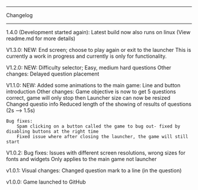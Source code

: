 *********************
Changelog
*********************

1.4.0 (Development started again):
    Latest build now also runs on linux (View readme.md for more details)
    

V1.3.0:
    NEW: End screen; choose to play again or exit to the launcher
    This is currently a work in progress and currently is only for functionality. 

V1.2.0:
    NEW: Difficulty selector; Easy, medium hard questions
    Other changes:
        Delayed question placement

V1.1.0:
    NEW: Added some animations to the main game:
        Line and button introduction
    Other changes:
        Game objective is now to get 5 questions correct, game will only stop then
        Launcher size can now be resized
        Changed questio info
        Reduced length of the showing of results of questions (2s --> 1.5s)

    Bug fixes:
        Spam clicking on a button called the game to bug out- fixed by disabling buttons at the right time
        Fixed issue where after closing the launcher, the game will still start

V1.0.2:
    Bug fixes:
        Issues with different screen resolutions, wrong sizes for fonts and widgets
            Only applies to the main game not launcher

v1.0.1:
    Visual changes:
        Changed question mark to a line (in the question)

v1.0.0:
    Game launched to GitHub
